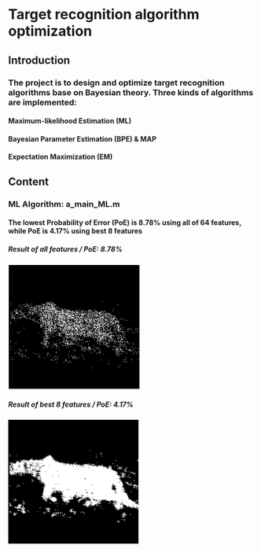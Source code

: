# Target recognition algorithm optimization
## Introduction
### The project is to design and optimize target recognition algorithms base on Bayesian theory. Three kinds of algorithms are implemented:
#### Maximum-likelihood Estimation (ML)
#### Bayesian Parameter Estimation (BPE) & MAP 
#### Expectation Maximization (EM)
## Content
### ML Algorithm: a_main_ML.m
#### The lowest Probability of Error (PoE) is 8.78% using all of 64 features, while PoE is 4.17% using best 8 features
##### _Result of all features / PoE: 8.78%_
#### ![Result of all features](https://github.com/ZHM420/Target-recognition-algorithm-optimization/blob/master/ML_64.png)
##### _Result of best 8 features / PoE: 4.17%_
#### ![Result of best 8 features](https://github.com/ZHM420/Target-recognition-algorithm-optimization/blob/master/ML_best.png)
